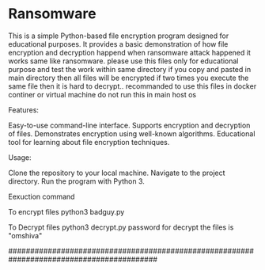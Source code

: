 # Ransomware

This is a simple Python-based file encryption program designed for educational purposes. It provides a basic demonstration of how file encryption and decryption happend when ransomware attack happened it works same like ransomware.
please  use this files only  for educational purpose and test the work within same directory if you copy and pasted in main directory then all files will be encrypted if two times you execute the same file then it is hard to decrypt..
recommanded to use this files in docker continer or virtual machine do not run this in main host os 



Features:

Easy-to-use command-line interface.
Supports encryption and decryption of files.
Demonstrates encryption using well-known algorithms.
Educational tool for learning about file encryption techniques.

Usage:

Clone the repository to your local machine.
Navigate to the project directory.
Run the program with Python 3.

Eexuction command 

To encrypt files 
python3 badguy.py 

To Decrypt files 
python3 decrypt.py
password for decrypt the files is "omshiva" 

##########################################################################################
